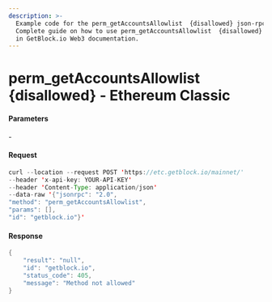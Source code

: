 ```yaml
---
description: >-
  Example code for the perm_getAccountsAllowlist  {disallowed} json-rpc method.
  Сomplete guide on how to use perm_getAccountsAllowlist  {disallowed} json-rpc
  in GetBlock.io Web3 documentation.
---
```


# perm\_getAccountsAllowlist {disallowed} - Ethereum Classic

#### Parameters

\-

#### Request

```java
curl --location --request POST 'https://etc.getblock.io/mainnet/' 
--header 'x-api-key: YOUR-API-KEY' 
--header 'Content-Type: application/json' 
--data-raw '{"jsonrpc": "2.0",
"method": "perm_getAccountsAllowlist",
"params": [],
"id": "getblock.io"}'
```

#### Response

```java
{
    "result": "null",
    "id": "getblock.io",
    "status_code": 405,
    "message": "Method not allowed"
}
```

